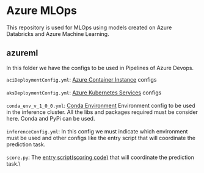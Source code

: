 # Azure MLOps
This repository is used for MLOps using models created on Azure Databricks and Azure Machine Learning.


## azureml
In this folder we have the configs to be used in Pipelines of Azure Devops. 

`aciDeploymentConfig.yml`: [Azure Container Instance](https://azure.microsoft.com/en-us/services/container-instances/) configs \
\
`aksDeploymentConfig.yml`: [Azure Kubernetes Services](https://docs.microsoft.com/en-us/azure/aks/) configs\
\
`conda_env_v_1_0_0.yml`: [Conda Environment](https://docs.microsoft.com/en-us/azure/devops/pipelines/ecosystems/anaconda?view=azure-devops&tabs=ubuntu-16-04) Environment config to be used in the inference cluster. All the libs and packages required must be consider here. Conda and PyPi can be used.\
\
`inferenceConfig.yml`: In this config we must indicate which environment must be used and other configs like the entry script that will coordinate the prediction task.\
\
`score.py`: The [entry script(scoring code)](https://docs.microsoft.com/en-us/azure/machine-learning/how-to-deploy-and-where#script) that will coordinate the prediction task.\

